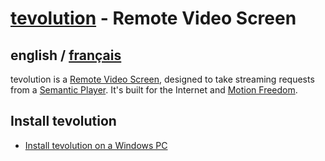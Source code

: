 # [tevolution](../README.md) - Remote Video Screen

## english / [français](../fr/tevolution/README.md)

tevolution is a [Remote Video Screen](https://omega.gg/about/RemoteVideoScreen), designed to take
streaming requests from a [Semantic Player](https://omega.gg/about/SemanticPlayer). It's built for the
Internet and [Motion Freedom](https://omega.gg/about/MotionFreedom).

## Install tevolution

- [Install tevolution on a Windows PC](install/windows)
